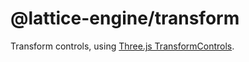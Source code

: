 # @lattice-engine/transform

Transform controls, using [Three.js TransformControls](https://threejs.org/docs/#examples/en/controls/TransformControls).
